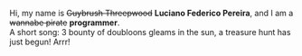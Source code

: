 Hi, my name is ~~Guybrush Threepwood~~ **Luciano Federico Pereira**, and I am a ~~wannabe pirate~~ **programmer**.<br>A short song: 3 bounty of doubloons gleams in the sun, a treasure hunt has just begun! Arrr!
